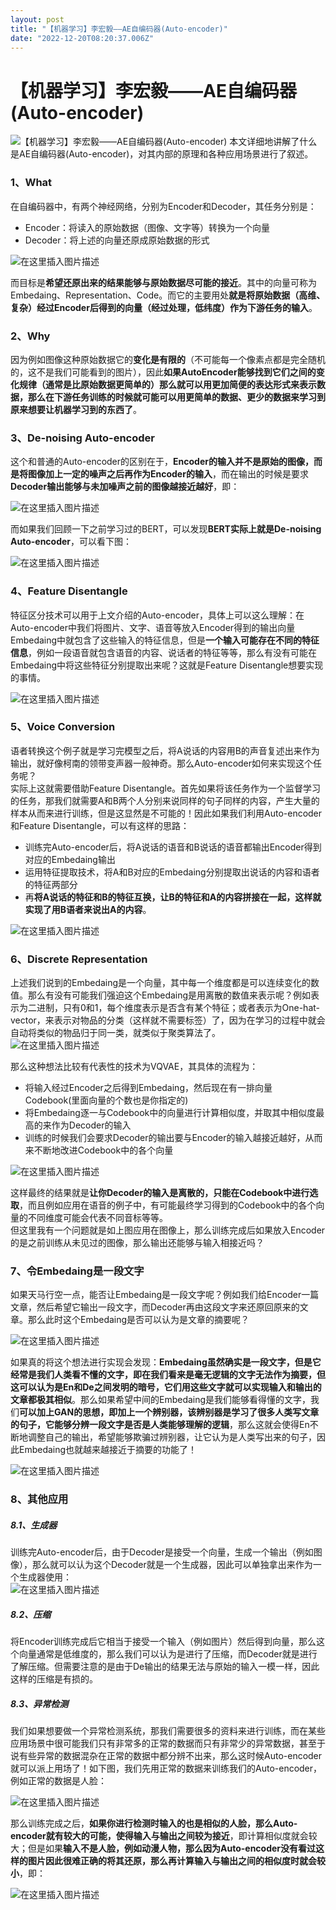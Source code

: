 ```yaml
---
layout: post
title: "【机器学习】李宏毅——AE自编码器(Auto-encoder)"
date: "2022-12-20T08:20:37.006Z"
---
```

【机器学习】李宏毅——AE自编码器(Auto-encoder)
===============================

![【机器学习】李宏毅——AE自编码器(Auto-encoder)](https://img2023.cnblogs.com/blog/2966067/202212/2966067-20221220101414071-1819338266.png) 本文详细地讲解了什么是AE自编码器(Auto-encoder)，对其内部的原理和各种应用场景进行了叙述。

### 1、What

在自编码器中，有两个神经网络，分别为Encoder和Decoder，其任务分别是：

*   Encoder：将读入的原始数据（图像、文字等）转换为一个向量
*   Decoder：将上述的向量还原成原始数据的形式

![在这里插入图片描述](https://img-blog.csdnimg.cn/1242320cf1aa4af59519bd449d833387.png#pic_center)

而目标是**希望还原出来的结果能够与原始数据尽可能的接近**。其中的向量可称为Embedaing、Representation、Code。而它的主要用处**就是将原始数据（高维、复杂）经过Encoder后得到的向量（经过处理，低纬度）作为下游任务的输入**。

### 2、Why

因为例如图像这种原始数据它的**变化是有限的**（不可能每一个像素点都是完全随机的，这不是我们可能看到的图片），因此**如果AutoEncoder能够找到它们之间的变化规律（通常是比原始数据更简单的）那么就可以用更加简便的表达形式来表示数据，那么在下游任务训练的时候就可能可以用更简单的数据、更少的数据来学习到原来想要让机器学习到的东西了**。

### 3、De-noising Auto-encoder

这个和普通的Auto-encoder的区别在于，**Encoder的输入并不是原始的图像，而是将图像加上一定的噪声之后再作为Encoder的输入**，而在输出的时候是要求**Decoder输出能够与未加噪声之前的图像越接近越好**，即：

![在这里插入图片描述](https://img-blog.csdnimg.cn/23083e22c35e458c94b8e8990bdb1cd5.png#pic_center)

而如果我们回顾一下之前学习过的BERT，可以发现**BERT实际上就是De-noising Auto-encoder**，可以看下图：

![在这里插入图片描述](https://img-blog.csdnimg.cn/88ac4752d66e4bf4bc86816f13d00049.png#pic_center)

### 4、Feature Disentangle

特征区分技术可以用于上文介绍的Auto-encoder，具体上可以这么理解：在Auto-encoder中我们将图片、文字、语音等放入Encoder得到的输出向量Embedaing中就包含了这些输入的特征信息，但是**一个输入可能存在不同的特征信息**，例如一段语音就包含语音的内容、说话者的特征等等，那么有没有可能在Embedaing中将这些特征分别提取出来呢？这就是Feature Disentangle想要实现的事情。

![在这里插入图片描述](https://img-blog.csdnimg.cn/ffe12b835bc94148bb5d6f603d30822a.png#pic_center)

### 5、Voice Conversion

语者转换这个例子就是学习完模型之后，将A说话的内容用B的声音复述出来作为输出，就好像柯南的领带变声器一般神奇。那么Auto-encoder如何来实现这个任务呢？  
实际上这就需要借助Feature Disentangle。首先如果将该任务作为一个监督学习的任务，那我们就需要A和B两个人分别来说同样的句子同样的内容，产生大量的样本从而来进行训练，但是这显然是不可能的！因此如果我们利用Auto-encoder和Feature Disentangle，可以有这样的思路：

*   训练完Auto-encoder后，将A说话的语音和B说话的语音都输出Encoder得到对应的Embedaing输出
*   运用特征提取技术，将A和B对应的Embedaing分别提取出说话的内容和语者的特征两部分
*   再**将A说话的特征和B的特征互换，让B的特征和A的内容拼接在一起，这样就实现了用B语者来说出A的内容**。

![在这里插入图片描述](https://img-blog.csdnimg.cn/43e361c67f364253abf838609312665f.png#pic_center)

### 6、Discrete Representation

上述我们说到的Embedaing是一个向量，其中每一个维度都是可以连续变化的数值。那么有没有可能我们强迫这个Embedaing是用离散的数值来表示呢？例如表示为二进制，只有0和1，每个维度表示是否含有某个特征；或者表示为One-hat-vector，来表示对物品的分类（这样就不需要标签）了，因为在学习的过程中就会自动将类似的物品归于同一类，就类似于聚类算法了。  
![在这里插入图片描述](https://img-blog.csdnimg.cn/98eb968af17e40d385ee2ec4678aba78.png#pic_center)

那么这种想法比较有代表性的技术为VQVAE，其具体的流程为：

*   将输入经过Encoder之后得到Embedaing，然后现在有一排向量Codebook(里面向量的个数也是你指定的)
*   将Embedaing逐一与Codebook中的向量进行计算相似度，并取其中相似度最高的来作为Decoder的输入
*   训练的时候我们会要求Decoder的输出要与Encoder的输入越接近越好，从而来不断地改进Codebook中的各个向量

![在这里插入图片描述](https://img-blog.csdnimg.cn/4a46716156c24192ad03a047cbfeac8e.png#pic_center)

这样最终的结果就是**让你Decoder的输入是离散的，只能在Codebook中进行选取**，而且例如应用在语音的例子中，有可能最终学习得到的Codebook中的各个向量的不同维度可能会代表不同音标等等。  
但这里我有一个问题就是如上图应用在图像上，那么训练完成后如果放入Encoder的是之前训练从未见过的图像，那么输出还能够与输入相接近吗？

### 7、令Embedaing是一段文字

如果天马行空一点，能否让Embedaing是一段文字呢？例如我们给Encoder一篇文章，然后希望它输出一段文字，而Decoder再由这段文字来还原回原来的文章。那么此时这个Embedaing是否可以认为是文章的摘要呢？

![在这里插入图片描述](https://img-blog.csdnimg.cn/fcb6f96b1d6946f18f66763965488d75.png#pic_center)

如果真的将这个想法进行实现会发现：**Embedaing虽然确实是一段文字，但是它经常是我们人类看不懂的文字，即在我们看来是毫无逻辑的文字无法作为摘要，但这可以认为是En和De之间发明的暗号，它们用这些文字就可以实现输入和输出的文章都极其相似**。那么如果希望中间的Embedaing是我们能够看得懂的文字，我们**可以加上GAN的思想，即加上一个辨别器，该辨别器是学习了很多人类写文章的句子，它能够分辨一段文字是否是人类能够理解的逻辑**，那么这就会使得En不断地调整自己的输出，希望能够欺骗过辨别器，让它认为是人类写出来的句子，因此Embedaing也就越来越接近于摘要的功能了！

![在这里插入图片描述](https://img-blog.csdnimg.cn/042d69a0e35048aa85963bf2fabd660c.png#pic_center)

### 8、其他应用

##### 8.1、生成器

训练完Auto-encoder后，由于Decoder是接受一个向量，生成一个输出（例如图像），那么就可以认为这个Decoder就是一个生成器，因此可以单独拿出来作为一个生成器使用：  
![在这里插入图片描述](https://img-blog.csdnimg.cn/eaa8033e0b304dd4b228d0df5c8f8b64.png#pic_center)

##### 8.2、压缩

将Encoder训练完成后它相当于接受一个输入（例如图片）然后得到向量，那么这个向量通常是低维度的，那么我们可以认为是进行了压缩，而Decoder就是进行了解压缩。但需要注意的是由于De输出的结果无法与原始的输入一模一样，因此这样的压缩是有损的。

##### 8.3、异常检测

我们如果想要做一个异常检测系统，那我们需要很多的资料来进行训练，而在某些应用场景中很可能我们只有非常多的正常的数据而只有非常少的异常数据，甚至于说有些异常的数据混杂在正常的数据中都分辨不出来，那么这时候Auto-encoder就可以派上用场了！如下图，我们先用正常的数据来训练我们的Auto-encoder，例如正常的数据是人脸：

![在这里插入图片描述](https://img-blog.csdnimg.cn/c36c8828c0f24f6ab768f8771e64b9b1.png#pic_center)

那么训练完成之后，**如果你进行检测时输入的也是相似的人脸，那么Auto-encoder就有较大的可能，使得输入与输出之间较为接近**，即计算相似度就会较大；但是如果**输入不是人脸，例如动漫人物，那么因为Auto-encoder没有看过这样的图片因此很难正确的将其还原，那么再计算输入与输出之间的相似度时就会较小**，即：

![在这里插入图片描述](https://img-blog.csdnimg.cn/3abff810b7dc4e6bbab3d4730402c356.png#pic_center)